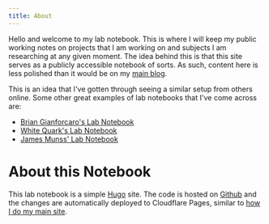 ```yaml
---
title: About
---
```


Hello and welcome to my lab notebook. This is where I will keep my public working notes on projects that I am working on and subjects I am researching at any given moment. The idea behind this is that this site serves as a publicly accessible notebook of sorts. As such, content here is less polished than it would be on my [main blog](https://hackeradam.com). 

This is an idea that I've gotten through seeing a similar setup from others online. Some other great examples of lab notebooks that I've come across are:

* [Brian Gianforcaro's Lab Notebook](https://lab.bjg.io/)
* [White Quark's Lab Notebook](https://lab.whitequark.org/)
* [James Munss' Lab Notebook](https://lab.jamesmunns.com/intro.html)

# About this Notebook

This lab notebook is a simple [Hugo](https://gohugo.io/) site. The code is hosted on [Github](https://github.com/serialphotog/lab.hackeradam.com) and the changes are automatically deployed to Cloudflare Pages, similar to [how I do my main site](https://hackeradam.com/post/new-site-stack/). 